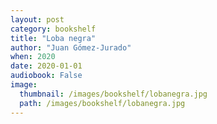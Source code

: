 ```yaml
---
layout: post
category: bookshelf
title: "Loba negra"
author: "Juan Gómez-Jurado"
when: 2020
date: 2020-01-01
audiobook: False
image:
  thumbnail: /images/bookshelf/lobanegra.jpg
  path: /images/bookshelf/lobanegra.jpg
---
```

